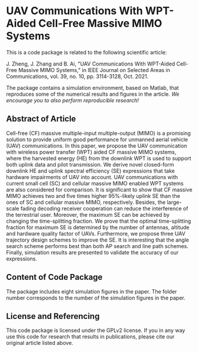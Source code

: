 # UAV Communications With WPT-Aided Cell-Free Massive MIMO Systems

This is a code package is related to the following scientific article:

J. Zheng, J. Zhang and B. Ai, "UAV Communications With WPT-Aided Cell-Free Massive MIMO Systems," in IEEE Journal on Selected Areas in Communications, vol. 39, no. 10, pp. 3114-3128, Oct. 2021.

The package contains a simulation environment, based on Matlab, that reproduces some of the numerical results and figures in the article. *We encourage you to also perform reproducible research!*


## Abstract of Article

Cell-free (CF) massive multiple-input multiple-output (MIMO) is a promising solution to provide uniform good performance for unmanned aerial vehicle (UAV) communications. In this paper, we propose the UAV communication with wireless power transfer (WPT) aided CF massive MIMO systems, where the harvested energy (HE) from the downlink WPT is used to support both uplink data and pilot transmission. We derive novel closed-form downlink HE and uplink spectral efficiency (SE) expressions that take hardware impairments of UAV into account. UAV communications with current small cell (SC) and cellular massive MIMO enabled WPT systems are also considered for comparison. It is significant to show that CF massive MIMO achieves two and five times higher 95%-likely uplink SE than the ones of SC and cellular massive MIMO, respectively. Besides, the large-scale fading decoding receiver cooperation can reduce the interference of the terrestrial user. Moreover, the maximum SE can be achieved by changing the time-splitting fraction. We prove that the optimal time-splitting fraction for maximum SE is determined by the number of antennas, altitude and hardware quality factor of UAVs. Furthermore, we propose three UAV trajectory design schemes to improve the SE. It is interesting that the angle search scheme performs best than both AP search and line path schemes. Finally, simulation results are presented to validate the accuracy of our expressions.

## Content of Code Package

The package includes eight simulation figures in the paper. The folder number corresponds to the number of the simulation figures in the paper.


## License and Referencing

This code package is licensed under the GPLv2 license. If you in any way use this code for research that results in publications, please cite our original article listed above.
